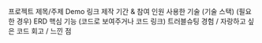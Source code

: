 프로젝트 제목/주제
Demo 링크
제작 기간 & 참여 인원
사용한 기술 (기술 스택)
(필요한 경우) ERD
핵심 기능 (코드로 보여주거나 코드 링크)
트러블슈팅 경험 / 자랑하고 싶은 코드
회고 / 느낀 점
